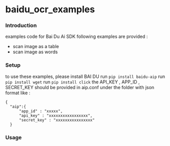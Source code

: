 # baidu_ocr_examples

### Introduction
examples code for Bai Du Ai SDK 
following examples are provided :
- scan image as a table 
- scan image as words

### Setup
to use these examples, please install BAI DU 
   run `pip install baidu-aip`
   run `pip install wget`
   run `pip install click`
   the API_KEY , APP_ID , SECRET_KEY should be provided in aip.conf under the folder with json format like :
   
```
{
  "aip":{
      "app_id" : "xxxxx",
      "api_key" : "xxxxxxxxxxxxxxxxx",
      "secret_key" : "xxxxxxxxxxxxxxxx"
  }
```

### Usage




